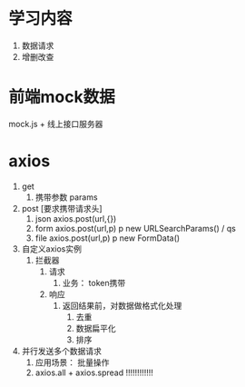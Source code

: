# 学习内容
1. 数据请求
2. 增删改查

# 前端mock数据
mock.js + 线上接口服务器 

# axios
1. get
   1. 携带参数   params
2. post [要求携带请求头]
   1. json     axios.post(url,{})
   2. form     axios.post(url,p)  p new URLSearchParams() / qs
   3. file     axios.post(url,p)  p new FormData()
3. 自定义axios实例
   1. 拦截器
      1. 请求
         1. 业务： token携带
      2. 响应
         1. 返回结果前，对数据做格式化处理
            1. 去重
            2. 数据扁平化
            3. 排序 
4. 并行发送多个数据请求
   1. 应用场景： 批量操作
   2. axios.all + axios.spread  !!!!!!!!!!!!
